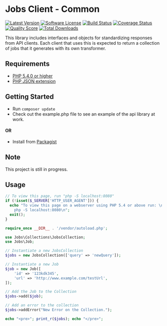 # Jobs Client - Common #

[![Latest Version](https://img.shields.io/github/release/JobBrander/jobs-common.svg?style=flat-square)](https://github.com/JobBrander/jobs-common/releases)
[![Software License](https://img.shields.io/badge/license-APACHE%202.0-brightgreen.svg?style=flat-square)](LICENSE.md)
[![Build Status](https://img.shields.io/travis/JobBrander/jobs-common/master.svg?style=flat-square&1)](https://travis-ci.org/JobBrander/jobs-common)
[![Coverage Status](https://img.shields.io/scrutinizer/coverage/g/JobBrander/jobs-common.svg?style=flat-square)](https://scrutinizer-ci.com/g/JobBrander/jobs-common/code-structure)
[![Quality Score](https://img.shields.io/scrutinizer/g/JobBrander/jobs-common.svg?style=flat-square)](https://scrutinizer-ci.com/g/JobBrander/jobs-common)
[![Total Downloads](https://img.shields.io/packagist/dt/jobbrander/jobs-common.svg?style=flat-square)](https://packagist.org/packages/jobbrander/jobs-common)

This library includes interfaces and objects for standardizing responses from API clients. Each client that uses this is expected to return a collection of jobs that it generates with its own transformer.

## Requirements ##
* [PHP 5.4.0 or higher](http://www.php.net/)
* [PHP JSON extension](http://php.net/manual/en/book.json.php)

## Getting Started ##
* Run `composer update`
* Check out the example.php file to see an example of the api library at work.

#### OR ####

* Install from [Packagist](https://packagist.org/packages/jobbrander/jobs-common)

## Note ##
This project is still in progress.

## Usage

```php
// To view this page, run "php -S localhost:8080"
if (!isset($_SERVER['HTTP_USER_AGENT'])) {
  echo "To view this page on a webserver using PHP 5.4 or above run: \n\t
    php -S localhost:8080\n";
  exit();
}

require_once __DIR__ . '/vendor/autoload.php';

use Jobs\Collections\JobsCollection;
use Jobs\Job;

// Instantiate a new JobsCollection
$jobs = new JobsCollection(['query' => 'newQuery']);

// Instantiate a new Job
$job = new Job([
    'id' => '123kdk345',
    'url' => 'http://www.example.com/testUrl',
]);

// Add the Job to the Collection
$jobs->add($job);

// Add an error to the collection
$jobs->addError("New Error on the Collection.");

echo "<pre>"; print_r($jobs); echo "</pre>";
```

